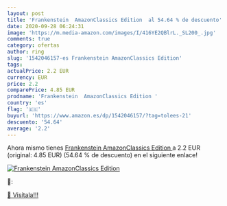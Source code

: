 ```yaml
---
layout: post
title: 'Frankenstein  AmazonClassics Edition  al 54.64 % de descuento'
date: 2020-09-28 06:24:31
image: 'https://m.media-amazon.com/images/I/416YE2QBlrL._SL200_.jpg'
comments: true
category: ofertas
author: ring
slug: '1542046157-es Frankenstein AmazonClassics Edition'
tags: 
actualPrice: 2.2 EUR
currency: EUR
price: 2.2
comparePrice: 4.85 EUR
prodname: 'Frankenstein  AmazonClassics Edition '
country: 'es'
flag: '🇪🇸'
buyurl: 'https://www.amazon.es/dp/1542046157/?tag=tolees-21'
descuento: '54.64'
average: '2.2'
---
```


Ahora mismo tienes [Frankenstein  AmazonClassics Edition ](https://www.amazon.es/dp/1542046157/?tag=tolees-21) a 2.2 EUR (original: 4.85 EUR) (54.64 %  de descuento) en el siguiente enlace!

[![Frankenstein  AmazonClassics Edition ](https://m.media-amazon.com/images/I/416YE2QBlrL._SL200_.jpg)](https://www.amazon.es/dp/1542046157/?tag=tolees-21)

🔎:


[🛒 Visítala!!!](https://www.amazon.es/dp/1542046157/?tag=tolees-21)
